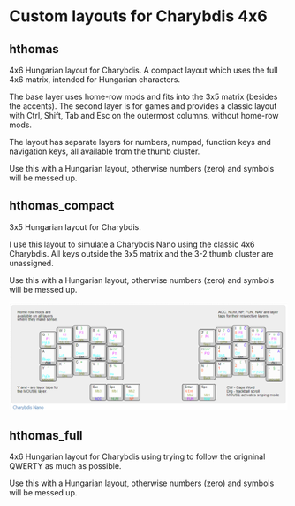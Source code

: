 # Custom layouts for Charybdis 4x6

## hthomas

4x6 Hungarian layout for Charybdis.
A compact layout which uses the full 4x6 matrix, intended for Hungarian characters.

The base layer uses home-row mods and fits into the 3x5 matrix (besides the accents).
The second layer is for games and provides a classic layout with Ctrl, Shift, Tab and Esc on the outermost columns, without home-row mods.

The layout has separate layers for numbers, numpad, function keys and navigation keys, all available from the thumb cluster.

Use this with a Hungarian layout, otherwise numbers (zero) and symbols will be messed up.

## hthomas_compact

3x5 Hungarian layout for Charybdis.

I use this layout to simulate a Charybdis Nano using the classic 4x6 Charybdis.
All keys outside the 3x5 matrix and the 3-2 thumb cluster are unassigned.

Use this with a Hungarian layout, otherwise numbers (zero) and symbols will be messed up.

![Layout](charybdis-nano.png?raw=true "Charybdis Nano HU ISO layout")

## hthomas_full

4x6 Hungarian layout for Charybdis using trying to follow the origninal QWERTY as much as possible.

Use this with a Hungarian layout, otherwise numbers (zero) and symbols will be messed up.
